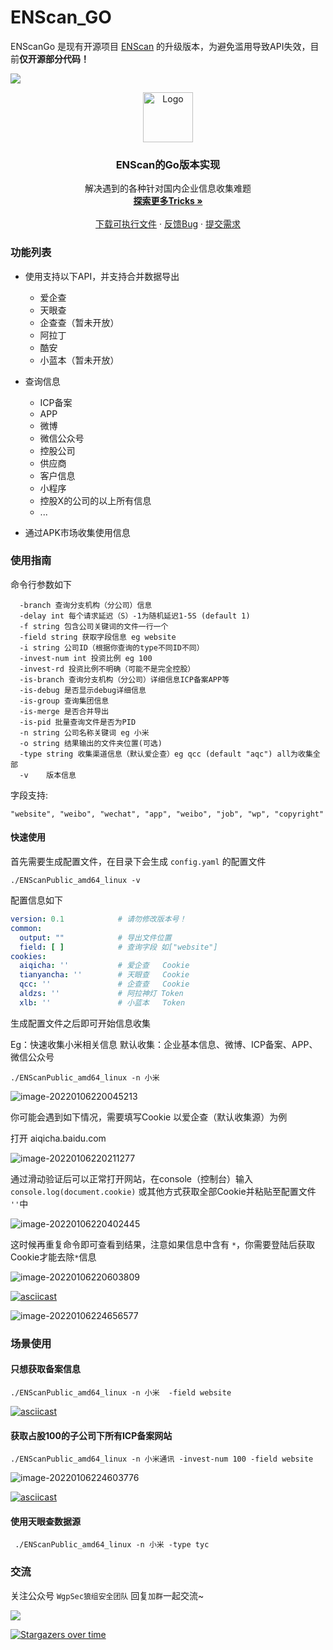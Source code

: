 
# ENScan_GO

ENScanGo 是现有开源项目 [ENScan](https://github.com/wgpsec/ENScan) 的升级版本，为避免滥用导致API失效，目前**仅开源部分代码！**

![](https://shields.io/badge/Go-1.17-green?logo=go)



<p align="center">
  <a href="https://github.com/wgpsec/ENScan_GO">
    <img src="README/logo.png" alt="Logo" width="80" height="80">
  </a>

  <h3 align="center">ENScan的Go版本实现</h3>
  <p align="center">
    解决遇到的各种针对国内企业信息收集难题
    <br />
    <a href="https://github.com/wgpsec/ENScan_GO"><strong>探索更多Tricks »</strong></a>
    <br />
    <br />
    <a href="https://github.com/wgpsec/ENScan_GO/releases">下载可执行文件</a>
    ·
    <a href="https://github.com/wgpsec/ENScan_GO/issues">反馈Bug</a>
    ·
    <a href="https://github.com/wgpsec/ENScan_GO/issues">提交需求</a>
  </p>




### 功能列表

 - 使用支持以下API，并支持合并数据导出
    - 爱企查
    - 天眼查
    - 企查查（暂未开放）
    - 阿拉丁
    - 酷安
    - 小蓝本（暂未开放）

 - 查询信息
    - ICP备案
    - APP
    - 微博
    - 微信公众号
    - 控股公司
    - 供应商
    - 客户信息
    - 小程序
    - 控股X的公司的以上所有信息
    - ...
 - 通过APK市场收集使用信息

### 使用指南

命令行参数如下
```
  -branch 查询分支机构（分公司）信息
  -delay int 每个请求延迟（S）-1为随机延迟1-5S (default 1)
  -f string 包含公司关键词的文件一行一个
  -field string 获取字段信息 eg website
  -i string 公司ID（根据你查询的type不同ID不同）
  -invest-num int 投资比例 eg 100
  -invest-rd 投资比例不明确（可能不是完全控股）
  -is-branch 查询分支机构（分公司）详细信息ICP备案APP等
  -is-debug 是否显示debug详细信息
  -is-group 查询集团信息
  -is-merge 是否合并导出
  -is-pid 批量查询文件是否为PID
  -n string 公司名称关键词 eg 小米
  -o string 结果输出的文件夹位置(可选)
  -type string 收集渠道信息（默认爱企查）eg qcc (default "aqc") all为收集全部
  -v    版本信息
```

字段支持:

```
"website", "weibo", "wechat", "app", "weibo", "job", "wp", "copyright"
```

#### 快速使用

首先需要生成配置文件，在目录下会生成 `config.yaml` 的配置文件

```shell
./ENScanPublic_amd64_linux -v
```

配置信息如下

```yaml
version: 0.1 			# 请勿修改版本号！
common:
  output: ""            # 导出文件位置
  field: [ ]			# 查询字段 如["website"]
cookies:
  aiqicha: ''           # 爱企查   Cookie
  tianyancha: ''        # 天眼查   Cookie
  qcc: ''               # 企查查   Cookie
  aldzs: ''             # 阿拉神灯 Token
  xlb: ''               # 小蓝本   Token

```

生成配置文件之后即可开始信息收集

Eg：快速收集小米相关信息 默认收集：企业基本信息、微博、ICP备案、APP、微信公众号

```shell
./ENScanPublic_amd64_linux -n 小米
```

![image-20220106220045213](README/image-20220106220045213.png)

你可能会遇到如下情况，需要填写Cookie 以爱企查（默认收集源）为例

打开 aiqicha.baidu.com

![image-20220106220211277](README/image-20220106220211277.png)

通过滑动验证后可以正常打开网站，在console（控制台）输入 `console.log(document.cookie)` 或其他方式获取全部Cookie并粘贴至配置文件 `''`中

![image-20220106220402445](README/image-20220106220402445.png)

这时候再重复命令即可查看到结果，注意如果信息中含有 `*`，你需要登陆后获取Cookie才能去除`*`信息

![image-20220106220603809](README/image-20220106220603809.png)

[![asciicast](https://asciinema.org/a/460250.svg)](https://asciinema.org/a/460250)

![image-20220106224656577](README/image-20220106224656577.png)

### 场景使用

#### 只想获取备案信息

```shell
./ENScanPublic_amd64_linux -n 小米  -field website
```

[![asciicast](https://asciinema.org/a/460252.svg)](https://asciinema.org/a/460252)

#### 获取占股100的子公司下所有ICP备案网站

```
./ENScanPublic_amd64_linux -n 小米通讯 -invest-num 100 -field website
```

![image-20220106224603776](README/image-20220106224603776.png)

[![asciicast](https://asciinema.org/a/460255.svg)](https://asciinema.org/a/460255)

#### 使用天眼查数据源

```
 ./ENScanPublic_amd64_linux -n 小米 -type tyc
```



###  交流

关注公众号 `WgpSec狼组安全团队` 回复`加群`一起交流~

![](https://assets.wgpsec.org/www/images/wechat.png)

[![Stargazers over time](https://starchart.cc/wgpsec/ENScan_GO.svg)](https://starchart.cc/wgpsec/ENScan_GO)

